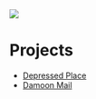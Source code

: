 <img src="https://user-images.githubusercontent.com/74761380/164987707-574eb66f-7e7e-4001-83ac-2a7f13f9a372.png">
<h1>Projects</h1>
<ul>
  <li>
    <a href="https://www.depressed.place">Depressed Place</a>
  </li>
    <li>
    <a href="https://www.damoon.email">Damoon Mail</a>
  </li>
</ul>
